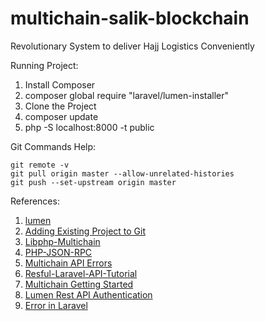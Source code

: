 # multichain-salik-blockchain
Revolutionary System to deliver Hajj Logistics Conveniently


Running Project:
1. Install Composer
2. composer global require "laravel/lumen-installer"
3. Clone the Project
4. composer update
5. php -S localhost:8000 -t public





Git Commands Help:
```git remote add origin https://github.com/containeraki/multichain-laravel-blockchain.git
git remote -v
git pull origin master --allow-unrelated-histories
git push --set-upstream origin master
```


References:

1. [lumen](https://lumen.laravel.com/docs/5.6)
2. [Adding Existing Project to Git](https://help.github.com/articles/adding-an-existing-project-to-github-using-the-command-line/)
3. [Libphp-Multichain](https://github.com/Kunstmaan/libphp-multichain)
4. [PHP-JSON-RPC](https://github.com/datto/php-json-rpc)
5. [Multichain API Errors](https://www.multichain.com/developers/api-errors/)
6. [Resful-Laravel-API-Tutorial](https://www.toptal.com/laravel/restful-laravel-api-tutorial)
7. [Multichain Getting Started](https://www.multichain.com/getting-started/)
8. [Lumen Rest API Authentication](https://www.cloudways.com/blog/lumen-rest-api-authentication/)
9. [Error in Laravel](https://laravel-news.com/laravel-5-4-key-too-long-error)

